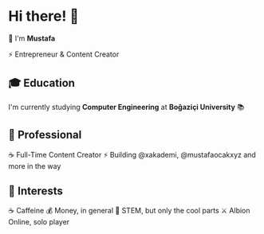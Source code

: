 # Hi there! 👋

🚀 I'm **Mustafa** 

⚡ Entrepreneur & Content Creator

## 🎓 Education
I'm currently studying **Computer Engineering** at **Boğaziçi University** 📚

## 💼 Professional
☕️ Full-Time Content Creator
⚡ Building @xakademi, @mustafaocakxyz and more in the way

## 🎯 Interests
☕️ Caffeine
💰 Money, in general
📝 STEM, but only the cool parts
⚔️ Albion Online, solo player
